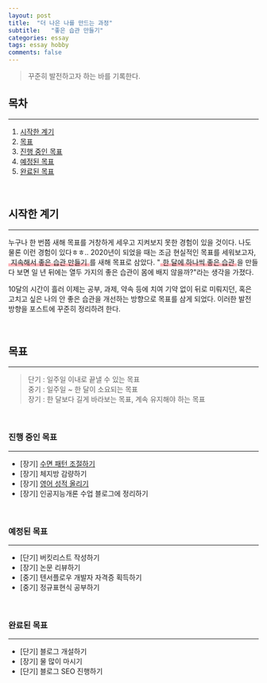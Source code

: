 ```yaml
---
layout: post  
title:  "더 나은 나를 만드는 과정"  
subtitle:   "좋은 습관 만들기"  
categories: essay  
tags: essay hobby  
comments: false
---
```


> 꾸준히 발전하고자 하는 바를 기록한다.

## 목차

---

1. [시작한 계기](#시작한-계기)  
2. [목표](#목표)  
3. [진행 중인 목표](#진행-중인-목표)  
4. [예정된 목표](#예정된-목표)  
5. [완료된 목표](#완료된-목표)  

<br>

## 시작한 계기

---

누구나 한 번쯤 새해 목표를 거창하게 세우고 지켜보지 못한 경험이 있을 것이다. 나도 물론 이런 경험이 있다ㅎㅎ.. 2020년이 되었을 때는 조금 현실적인 목표를 세워보고자, <span style="padding: 0 5px; background: linear-gradient(transparent 65%, #ffb2b7 66%, #ffb2b7 100%);">지속해서 좋은 습관 만들기</span>를 새해 목표로 삼았다. "<span style="padding: 0 5px; background: linear-gradient(transparent 65%, #ffb2b7 66%, #ffb2b7 100%);">한 달에 하나씩 좋은 습관</span>을 만들다 보면 일 년 뒤에는 열두 가지의 좋은 습관이 몸에 배지 않을까?"라는 생각을 가졌다.  

10달의 시간이 흘러 이제는 공부, 과제, 약속 등에 치여 기약 없이 뒤로 미뤄지던, 혹은 고치고 싶은 나의 안 좋은 습관을 개선하는 방향으로 목표를 삼게 되었다. 이러한 발전 방향을 포스트에 꾸준히 정리하려 한다.

<br>

## 목표

---

> 단기 : 일주일 이내로 끝낼 수 있는 목표    
> 중기 : 일주일 ~ 한 달이 소요되는 목표   
> 장기 : 한 달보다 길게 바라보는 목표, 계속 유지해야 하는 목표   

<br>

### 진행 중인 목표

---

- \[장기] [수면 패턴 조절하기](/essay/2020/10/23/sleep-pattern/)
- \[장기] 체지방 감량하기
- \[장기] [영어 성적 올리기](/essay/2020/10/24/study-english/)
- \[장기] 인공지능개론 수업 블로그에 정리하기

<br>

### 예정된 목표

---

- \[단기] 버킷리스트 작성하기
- \[장기] 논문 리뷰하기
- \[중기] 텐서플로우 개발자 자격증 획득하기
- \[중기] 정규표현식 공부하기

<br>

### 완료된 목표

---

- \[단기] 블로그 개설하기
- \[장기] 물 많이 마시기
- \[단기] 블로그 SEO 진행하기